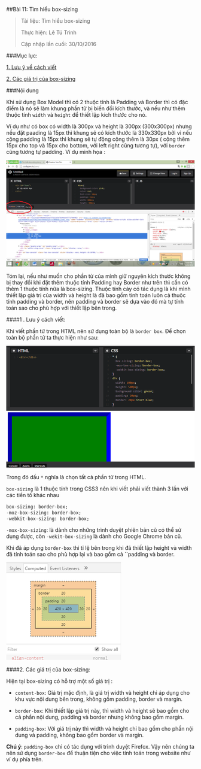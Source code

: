 ##Bài 11: Tìm hiểu box-sizing

> Tài liệu: Tìm hiểu box-sizing
> 
> Thực hiện: Lê Tú Trinh
> 
> Cập nhập lần cuối: 30/10/2016

###Mục lục:

[1. Lưu ý về cách viết](#1)

[2. Các giá trị của box-sizing](#2)

###Nội dung

Khi sử dụng Box Model thì có 2 thuộc tính là Padding và Border thì có đặc điểm là nó sẽ làm khung phần tử bị biến đổi kích thước, và nếu như thêm thuộc tính `width` và `height` để thiết lập kích thước cho nó.

Ví dụ như có box có width là 300px và height là 300px (300x300px) nhưng nếu đặt paading là 15px thì khung sẽ có kích thước là 330x330px bởi vì nếu cộng padding là 15px thì khung sẽ tự động cộng thêm là 30px ( cộng thêm 15px cho top và 15px cho bottom, với left right cũng tương tự), với `border` cũng tương tự padding. Ví dụ minh họa :

![7](https://github.com/TrinhTu/web_developer/blob/master/Task05_CSS_Course_01/Bai_11/image/7.png)

Tóm lại, nếu như muốn cho phần tử của mình giữ nguyên kích thước không bị thay đổi khi đặt thêm thuộc tính Padding hay Border như trên thì cần có thêm 1 thuộc tính nữa là box-sizing. Thuộc tính cày có tác dụng là khi mình thiết lập giá trị của width và height là đã bao gồm tính toán luôn cả thuộc tính padding và border, nên padding và border sẽ dựa vào đó mà tự tính toán sao cho phù hợp với thiết lập bên trong.


<a name="1"></a>
####1 . Lưu ý cách viết:

Khi viết phần tử trong HTML nên sử dụng toàn bộ là `border box`. Để chọn toàn bộ phần tử ta thực hiện như sau:

![9](https://github.com/TrinhTu/web_developer/blob/master/Task05_CSS_Course_01/Bai_11/image/9.png)

Trong đó dấu `*` nghĩa là chọn tất cả phần tử trong HTML.

`box-sizing` là 1 thuộc tính trong CSS3 nên khi viết phải viết thành 3 lần với các tiền tố khác nhau

```
box-sizing: border-box;
-moz-box-sizing: border-box;
-webkit-box-sizing: border-box;
```

`-mox-box-sizing`: là dành cho những trình duyệt phiên bản cũ có thể sử dụng được, còn `-wekit-box-sizing` là dành cho Google Chrome bản cũ.

Khi đã áp dụng `border-box` thì tỉ lệ bên trong khi đã thiết lập height và width đã tính toán sao cho phù hợp lại và bao gồm cả ``padding và border.

![10](https://github.com/TrinhTu/web_developer/blob/master/Task05_CSS_Course_01/Bai_11/image/10.png)

<a name="2"></a>
####2. Các giá trị của box-sizing:

Hiện tại box-sizing có hỗ trợ một số giá trị :

- `content-box`: Giá trị mặc định, là giá trị width và height chỉ áp dụng cho khu vực nội dung bên trong, không gồm padding, border và margin.

- `border-box`: Khi thiết lập giá trị này, thì width và height sẽ bao gồm cho cả phần nội dung, padding và border nhưng không bao gồm margin.

- `padding-box`: Với giá trị này thì width và height chỉ bao gồm cho phần nội dung và padding, không bao gồm border và margin.

**Chú ý**: `padding-box` chỉ có tác dụng với trình duyệt Firefox. Vậy nên chúng ta nên sử dụng `border-box` để thuận tiện cho việc tính toán trong website như ví dụ phía trên.

